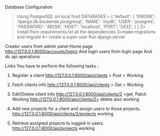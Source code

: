 
Database Configuration
> Using PostgreSQL on local host
DATABASES = {
    'default': {
        'ENGINE': 'django.db.backends.postgresql',
        'NAME': 'mydb',
        'USER': 'postgres',
        'PASSWORD': '48296',
        'HOST': 'localhost',
        'PORT': '5432',
    }
}
2> install from requirements.txt all the dependencies
3>make migrations and migrate
4> create a super user
Run django server

Creator users from admin panel
Home page
http://127.0.0.1:8000/accounts/login/ 
And login users from login page
And do api operations


Links
You have to perform the following tasks :
1. Register a client
http://127.0.0.1:8000/api/clients > Post > Working  

2. Fetch clients info
http://127.0.0.1:8000/api/clients > Get > Working

3. Edit/Delete client info
http://127.0.0.1:8000/api/clients/2 >get, Patch Working
http://127.0.0.1:8000/api/clients/2> delete also working

4. Add new projects for a client and assign users to those projects.
http://127.0.0.1:8000/api/clients/2/projects working
5. Retrieve assigned projects to logged-in users.
http://127.0.0.1:8000/api/projects working

